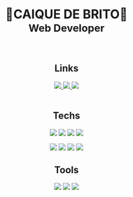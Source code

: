 
<h1 align="center">🚧CAIQUE DE BRITO🚧<br><sub>Web Developer</sub></h1>


<br>
<h2 align="center">Links</h2>
<div align="center">
  <a href="https://www.linkedin.com/in/caiquedebrito">
    <img src="https://img.shields.io/badge/LinkedIn-0077B5?style=flat-square&logo=linkedin&logoColor=white"/>
  </a>
  <a href="https://www.instagram.com/_caiquedebrito">
    <img src="https://img.shields.io/badge/Instagram-E4405F?style=flat-square&logo=instagram&logoColor=white"/>
  </a>
  
  <a href="mailto:caiquedebritoo@gmail.com">
    <img src="https://img.shields.io/badge/Gmail-D14836?style=flat-square&logo=gmail&logoColor=white"/>
  </a>
</div>

<br>
<!-- <div align="center">
<q><i>Trying to do a better world</i></q>
</div> -->

<!-- <div align="center">
  <img src="https://user-images.githubusercontent.com/88737351/173234330-714d4e68-f8bf-471a-a7dc-921b3dc56e7d.gif"/>
</div>
 -->

<h2 align="center">Techs</h2>

<p align="center">
  <img src="https://img.shields.io/badge/css3-%231572B6.svg?style=flat-square&logo=css3&logoColor=blue&color=black"/>
  <img src="https://img.shields.io/badge/bootstrap-%23563D7C.svg?style=flat-square&logo=bootstrap&logoColor=purple&color=black"/>
  <img src="https://img.shields.io/badge/html5-%23E34F26.svg?style=flat-square&logo=html5&logoColor=orange&color=black"/>
  <img src="https://img.shields.io/badge/react-%2320232a.svg?style=flat-square&logo=react&logoColor=%2361DAFB&color=black"/>
  
</p>
<p align="center">
  <img src="https://img.shields.io/badge/javascript-%23323330.svg?style=flat-squaret&logo=javascript&logoColor=yellow&color=black"/>
  <img src="https://img.shields.io/badge/SASS-hotpink.svg?style=flat-square&logo=SASS&logoColor=pink&color=black"/>
  <img src="https://img.shields.io/badge/typescript-%23007ACC.svg?style=flat-square&logo=typescript&logoColor=blue&color=black"/>
  <img src="https://img.shields.io/badge/GIT-E44C30?style=flat-square&logo=git&logoColor=red&color=black"/>
</p>

<h2 align="center">Tools</h2>
<p align="center">
  <img src="https://img.shields.io/badge/GitHub-100000?style=flat-square&logo=github&logoColor=white&color=black"/>
  <img src="https://img.shields.io/badge/Visual_Studio_Code-0078D4?style=flat-square&logo=visual%20studio%20code&logoColor=blue&color=black"/>
  <img src="https://img.shields.io/badge/Figma-F24E1E?style=flat-square&logo=figma&logoColor=red&color=black"/>




